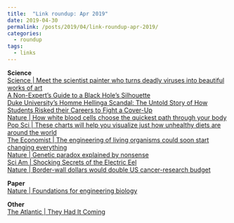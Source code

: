 ```yaml
---
title:  "Link roundup: Apr 2019"
date: 2019-04-30
permalink: /posts/2019/04/link-roundup-apr-2019/
categories: 
  - roundup
tags:
  - links
---
```

**Science**  
[Science \| Meet the scientist painter who turns deadly viruses into beautiful works of art](https://www.sciencemag.org/news/2019/04/meet-scientist-painter-who-turns-deadly-viruses-beautiful-works-art)  
[A Non-Expert’s Guide to a Black Hole’s Silhouette](https://profmattstrassler.com/2019/04/09/a-non-experts-guide-to-a-black-holes-silhouette/)  
[Duke University’s Homme Hellinga Scandal: The Untold Story of How Students Risked their Careers to Fight a Cover-Up](https://medium.com/@caffeinatedchemist/hellinga-66449cf4699e)  
[Nature \| How white blood cells choose the quickest path through your body](https://www.nature.com/articles/d41586-019-01065-1)  
[Pop Sci \| These charts will help you visualize just how unhealthy diets are around the world](https://www.popsci.com/diet-kills-more-people-worldwide-than-any-other-risk-factor)  
[The Economist \| The engineering of living organisms could soon start changing everything](https://www.economist.com/technology-quarterly/2019/04/04/the-engineering-of-living-organisms-could-soon-start-changing-everything)  
[Nature \| Genetic paradox explained by nonsense](https://www.nature.com/articles/d41586-019-00823-5)  
[Sci Am \| Shocking Secrets of the Electric Eel](https://www.scientificamerican.com/article/shocking-secrets-of-the-electric-eel/)  
[Nature \| Border-wall dollars would double US cancer-research budget](https://www.nature.com/articles/d41586-019-01056-2)  
  
**Paper**   
[Nature \| Foundations for engineering biology](https://www.nature.com/articles/nature04342)  
  
**Other**  
[The Atlantic \| They Had It Coming](https://www.theatlantic.com/ideas/archive/2019/04/what-college-admissions-scandal-reveals/586468/)  
